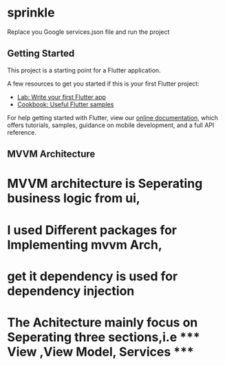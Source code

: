 # sprinkle



Replace you Google services.json file and run the project

## Getting Started

This project is a starting point for a Flutter application.

A few resources to get you started if this is your first Flutter project:

- [Lab: Write your first Flutter app](https://flutter.dev/docs/get-started/codelab)
- [Cookbook: Useful Flutter samples](https://flutter.dev/docs/cookbook)

For help getting started with Flutter, view our
[online documentation](https://flutter.dev/docs), which offers tutorials,
samples, guidance on mobile development, and a full API reference.

## MVVM Architecture

# MVVM architecture is Seperating business logic from ui,
# I used Different packages for Implementing mvvm Arch,
# get it dependency is used for dependency injection
# The Achitecture mainly focus on Seperating three sections,i.e *** View ,View Model, Services ***





